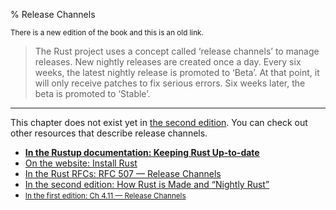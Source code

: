 % Release Channels

<small>There is a new edition of the book and this is an old link.</small>

> The Rust project uses a concept called ‘release channels’ to manage releases.
> New nightly releases are created once a day.
> Every six weeks, the latest nightly release is promoted to ‘Beta’.
> At that point, it will only receive patches to fix serious errors.
> Six weeks later, the beta is promoted to ‘Stable’.

---

This chapter does not exist yet in [the second edition][2].
You can check out other resources that describe release channels.

* **[In the Rustup documentation: Keeping Rust Up-to-date][4]**
* [On the website: Install Rust][5]
* [In the Rust RFCs: RFC 507 — Release Channels][3]
* [In the second edition: How Rust is Made and “Nightly Rust”][2]
* <small>[In the first edition: Ch 4.11 — Release Channels][1]</small>


[1]: first-edition/release-channels.html
[2]: second-edition/appendix-07-nightly-rust.html
[3]: https://github.com/rust-lang/rfcs/blob/master/text/0507-release-channels.md
[4]: https://github.com/rust-lang-nursery/rustup.rs/blob/master/README.md#keeping-rust-up-to-date
[5]: https://www.rust-lang.org/en-US/install.html

